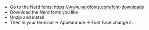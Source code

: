 - Go to the Nerd fonts: https://www.nerdfonts.com/font-downloads
- Download the Nerd fonts you like
- Unzip and install
- Then in your terminal -> Appearance -> Font Face change it.
